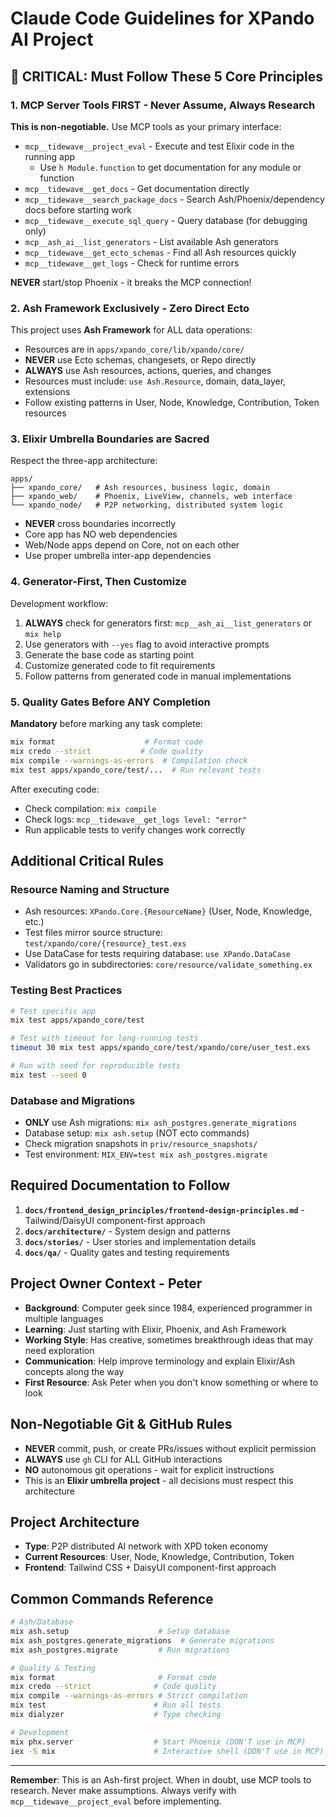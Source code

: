 # Claude Code Guidelines for XPando AI Project

## 🚨 CRITICAL: Must Follow These 5 Core Principles

### 1. **MCP Server Tools FIRST - Never Assume, Always Research**
**This is non-negotiable.** Use MCP tools as your primary interface:
- `mcp__tidewave__project_eval` - Execute and test Elixir code in the running app
  - Use `h Module.function` to get documentation for any module or function
- `mcp__tidewave__get_docs` - Get documentation directly
- `mcp__tidewave__search_package_docs` - Search Ash/Phoenix/dependency docs before starting work
- `mcp__tidewave__execute_sql_query` - Query database (for debugging only)
- `mcp__ash_ai__list_generators` - List available Ash generators
- `mcp__tidewave__get_ecto_schemas` - Find all Ash resources quickly
- `mcp__tidewave__get_logs` - Check for runtime errors

**NEVER** start/stop Phoenix - it breaks the MCP connection!

### 2. **Ash Framework Exclusively - Zero Direct Ecto**
This project uses **Ash Framework** for ALL data operations:
- Resources are in `apps/xpando_core/lib/xpando/core/`
- **NEVER** use Ecto schemas, changesets, or Repo directly
- **ALWAYS** use Ash resources, actions, queries, and changes
- Resources must include: `use Ash.Resource`, domain, data_layer, extensions
- Follow existing patterns in User, Node, Knowledge, Contribution, Token resources

### 3. **Elixir Umbrella Boundaries are Sacred**
Respect the three-app architecture:
```
apps/
├── xpando_core/   # Ash resources, business logic, domain
├── xpando_web/    # Phoenix, LiveView, channels, web interface
└── xpando_node/   # P2P networking, distributed system logic
```
- **NEVER** cross boundaries incorrectly
- Core app has NO web dependencies
- Web/Node apps depend on Core, not on each other
- Use proper umbrella inter-app dependencies

### 4. **Generator-First, Then Customize**
Development workflow:
1. **ALWAYS** check for generators first: `mcp__ash_ai__list_generators` or `mix help`
2. Use generators with `--yes` flag to avoid interactive prompts
3. Generate the base code as starting point
4. Customize generated code to fit requirements
5. Follow patterns from generated code in manual implementations

### 5. **Quality Gates Before ANY Completion**
**Mandatory** before marking any task complete:
```bash
mix format                    # Format code
mix credo --strict           # Code quality
mix compile --warnings-as-errors  # Compilation check
mix test apps/xpando_core/test/...  # Run relevant tests
```
After executing code:
- Check compilation: `mix compile`
- Check logs: `mcp__tidewave__get_logs level: "error"`
- Run applicable tests to verify changes work correctly

## Additional Critical Rules

### Resource Naming and Structure
- Ash resources: `XPando.Core.{ResourceName}` (User, Node, Knowledge, etc.)
- Test files mirror source structure: `test/xpando/core/{resource}_test.exs`
- Use DataCase for tests requiring database: `use XPando.DataCase`
- Validators go in subdirectories: `core/resource/validate_something.ex`

### Testing Best Practices
```bash
# Test specific app
mix test apps/xpando_core/test

# Test with timeout for long-running tests  
timeout 30 mix test apps/xpando_core/test/xpando/core/user_test.exs

# Run with seed for reproducible tests
mix test --seed 0
```

### Database and Migrations
- **ONLY** use Ash migrations: `mix ash_postgres.generate_migrations`
- Database setup: `mix ash.setup` (NOT ecto commands)
- Check migration snapshots in `priv/resource_snapshots/`
- Test environment: `MIX_ENV=test mix ash_postgres.migrate`

## Required Documentation to Follow

1. **`docs/frontend_design_principles/frontend-design-principles.md`** - Tailwind/DaisyUI component-first approach
2. **`docs/architecture/`** - System design and patterns
3. **`docs/stories/`** - User stories and implementation details
4. **`docs/qa/`** - Quality gates and testing requirements

## Project Owner Context - Peter

- **Background**: Computer geek since 1984, experienced programmer in multiple languages
- **Learning**: Just starting with Elixir, Phoenix, and Ash Framework
- **Working Style**: Has creative, sometimes breakthrough ideas that may need exploration
- **Communication**: Help improve terminology and explain Elixir/Ash concepts along the way
- **First Resource**: Ask Peter when you don't know something or where to look

## Non-Negotiable Git & GitHub Rules

- **NEVER** commit, push, or create PRs/issues without explicit permission
- **ALWAYS** use `gh` CLI for ALL GitHub interactions
- **NO** autonomous git operations - wait for explicit instructions
- This is an **Elixir umbrella project** - all decisions must respect this architecture

## Project Architecture

- **Type**: P2P distributed AI network with XPD token economy  
- **Current Resources**: User, Node, Knowledge, Contribution, Token
- **Frontend**: Tailwind CSS + DaisyUI component-first approach

## Common Commands Reference

```bash
# Ash/Database
mix ash.setup                    # Setup database
mix ash_postgres.generate_migrations  # Generate migrations
mix ash_postgres.migrate         # Run migrations

# Quality & Testing  
mix format                       # Format code
mix credo --strict              # Code quality
mix compile --warnings-as-errors # Strict compilation
mix test                        # Run all tests
mix dialyzer                    # Type checking

# Development
mix phx.server                  # Start Phoenix (DON'T use in MCP)
iex -S mix                      # Interactive shell (DON'T use in MCP)
```

---

**Remember**: This is an Ash-first project. When in doubt, use MCP tools to research. Never make assumptions. Always verify with `mcp__tidewave__project_eval` before implementing.

